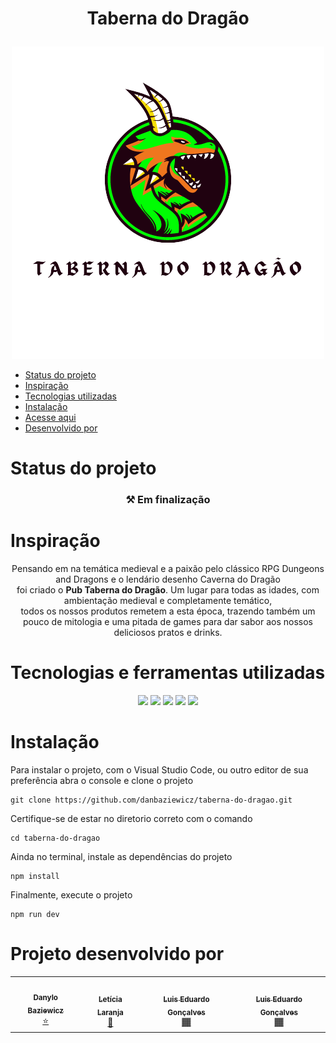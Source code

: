 # <p align="center"> Taberna do Dragão </p>

<p align="center" width="100%">
<img src="https://raw.githubusercontent.com/danbaziewicz/taberna-do-dragao/home/src/assets/images/logoSemBackground.png"/></p>

<!--ts-->
   * [Status do projeto](#status-do-projeto)
   * [Inspiração](#Inspiração)
   * [Tecnologias utilizadas](#tecnologias-e-ferramentas-utilizadas)
   * [Instalação](#instalação)
   * [Acesse aqui](  )
   * [Desenvolvido por](#projeto-desenvolvido-por)
<!--te-->

# Status do projeto 
<h3 align="center">
  ⚒ Em finalização
</h3>

# Inspiração
<p align="center"> Pensando em na temática medieval e a paixão pelo clássico RPG Dungeons and Dragons e o lendário desenho Caverna do Dragão<br/>
foi criado o <strong>Pub Taberna do Dragão</strong>. Um lugar para todas as idades, com ambientação medieval e completamente temático,</br> todos os nossos produtos remetem
a esta época, trazendo também um pouco de mitologia e uma pitada de games para dar sabor aos nossos deliciosos pratos e drinks.</p>

# Tecnologias e ferramentas utilizadas
<div align="center">
<img width="7%" src="https://cdn.jsdelivr.net/gh/devicons/devicon/icons/html5/html5-original.svg" />
<img width="7%" src="https://cdn.jsdelivr.net/gh/devicons/devicon/icons/css3/css3-original.svg" />
<img width="7%" src="https://cdn.jsdelivr.net/gh/devicons/devicon/icons/javascript/javascript-original.svg" />
<img width="7%" src="https://cdn.jsdelivr.net/gh/devicons/devicon/icons/react/react-original.svg" />
<img width="7%" src="https://cdn.jsdelivr.net/gh/devicons/devicon/icons/materialui/materialui-original.svg" />
</div>

# Instalação
Para instalar o projeto, com o Visual Studio Code, ou outro editor de sua preferência
abra o console e clone o projeto
``` 
git clone https://github.com/danbaziewicz/taberna-do-dragao.git 
```
Certifique-se de estar no diretorio correto com o comando
```
cd taberna-do-dragao
```
Ainda no terminal, instale as dependências do projeto
```
npm install
```
Finalmente, execute o projeto
```
npm run dev
```
# Projeto desenvolvido por
<table align='center'>
  <tr>
    <td align="center"><a href="https://github.com/danbaziewicz"><img style="border-radius: 50%;" src="https://avatars.githubusercontent.com/u/102393531?v=4" width="100px;" alt=""/><br /><sub><b>Danylo Baziewicz</b></sub></a><br /><a href="https://github.com/danbaziewicz" title="Danylo">⭐</a></td>
    <td align="center"><a href="https://github.com/lelaranja"><img style="border-radius: 50%;" src="https://avatars.githubusercontent.com/u/93409210?v=4" width="100px;" alt=""/><br /><sub><b>Letícia Laranja</b></sub></a><br /><a href="https://github.com/lelaranja" title="Letícia">🍊</a></td>
    <td align="center"><a href="https://github.com/ErikaTav"><img style="border-radius: 50%;" src="https://avatars.githubusercontent.com/u/102770561?v=4" width="100px;" alt=""/><br /><sub><b>Luis Eduardo Gonçalves</b></sub></a><br /><a href="https://github.com/ErikaTav" title="Erika"> 🏾</a></td>
    <td align="center"><a href="https://github.com/luiseduardot17"><img style="border-radius: 50%;" src="https://avatars.githubusercontent.com/u/102761201?v=4" width="100px;" alt=""/><br /><sub><b>Luis Eduardo Gonçalves</b></sub></a><br /><a href="https://github.com/luiseduardot17" title="Luis Eduardo"> 🏾</a></td>
  </tr>
